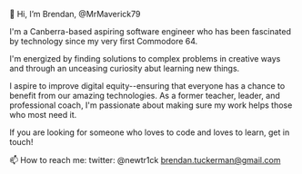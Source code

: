 👋 Hi, I’m Brendan, @MrMaverick79


I'm a Canberra-based aspiring software engineer who has been fascinated by technology since my very first Commodore 64.

I'm energized by finding solutions to complex problems in creative ways and through an unceasing curiosity abut learning new things.

I aspire to improve digital equity--ensuring that everyone has a chance to benefit from our amazing technologies. As a former teacher, leader, and professional coach, I'm passionate about making sure my work helps those who most need it.

If you are looking for someone who loves to code and loves to learn, get in touch!

 📫 How to reach me: 
 twitter: @newtr1ck
 brendan.tuckerman@gmail.com

<!---
MrMaverick79/MrMaverick79 is a ✨ special ✨ repository because its `README.md` (this file) appears on your GitHub profile.
You can click the Preview link to take a look at your changes.
--->
